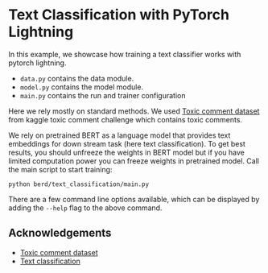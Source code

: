 # Text Classification with PyTorch Lightning

In this example, we showcase how training a text classifier works with pytorch lightning.

- `data.py` contains the data module.
- `model.py` contains the model module.
- `main.py` contains the run and trainer configuration

Here we rely mostly on standard methods. We used [Toxic comment dataset](https://www.kaggle.com/c/jigsaw-toxic-comment-classification-challenge) from kaggle toxic comment challenge which contains toxic comments.

We rely on pretrained BERT as a language model that provides text embeddings for down stream task (here text classification). To get best results, you should unfreeze the weights in BERT model but if you have limited computation power you can freeze weights in pretrained model.
Call the main script to start training:

```shell
python berd/text_classification/main.py
```

There are a few command line options available, which can be displayed by adding the
`--help` flag to the above command.

## Acknowledgements

- [Toxic comment dataset](https://www.kaggle.com/c/jigsaw-toxic-comment-classification-challenge)
- [Text classification](https://curiousily.com/posts/multi-label-text-classification-with-bert-and-pytorch-lightning/)
